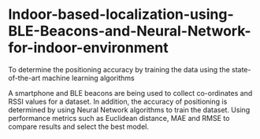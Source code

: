# Indoor-based-localization-using-BLE-Beacons-and-Neural-Network-for-indoor-environment
To determine the positioning accuracy by training the data using the state-of-the-art machine learning algorithms

A smartphone and BLE beacons are being used to collect co-ordinates and RSSI values for a dataset. In
addition, the accuracy of positioning is determined by using Neural Network algorithms to train the dataset. Using performance metrics such as Euclidean distance, MAE and RMSE to compare results and select the best model.
 

